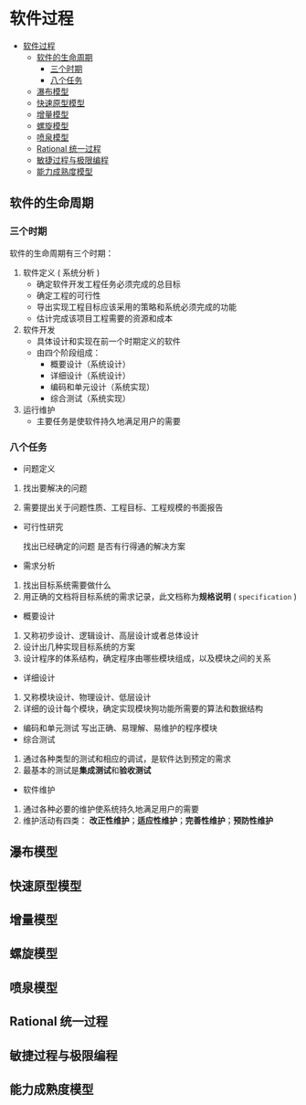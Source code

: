 # 软件过程

- [软件过程](#软件过程)
    - [软件的生命周期](#软件的生命周期)
        - [三个时期](#三个时期)
        - [八个任务](#八个任务)
    - [瀑布模型](#瀑布模型)
    - [快速原型模型](#快速原型模型)
    - [增量模型](#增量模型)
    - [螺旋模型](#螺旋模型)
    - [喷泉模型](#喷泉模型)
    - [Rational 统一过程](#rational-统一过程)
    - [敏捷过程与极限编程](#敏捷过程与极限编程)
    - [能力成熟度模型](#能力成熟度模型)

## 软件的生命周期

### 三个时期

软件的生命周期有三个时期：
1. 软件定义 ( 系统分析 )
    - 确定软件开发工程任务必须完成的总目标
    - 确定工程的可行性
    - 导出实现工程目标应该采用的策略和系统必须完成的功能
    - 估计完成该项目工程需要的资源和成本
2. 软件开发
    - 具体设计和实现在前一个时期定义的软件
    - 由四个阶段组成：
        - 概要设计（系统设计）
        - 详细设计（系统设计）
        - 编码和单元设计（系统实现）
        - 综合测试（系统实现）
3. 运行维护
    - 主要任务是使软件持久地满足用户的需要

### 八个任务

-  问题定义

1. 找出要解决的问题

2. 需要提出关于问题性质、工程目标、工程规模的书面报告

- 可行性研究
 
    找出已经确定的问题 是否有行得通的解决方案

-  需求分析
  1. 找出目标系统需要做什么
  2. 用正确的文档将目标系统的需求记录，此文档称为**规格说明** ( `specification` )
-  概要设计
1. 又称初步设计、逻辑设计、高层设计或者总体设计
2. 设计出几种实现目标系统的方案
3. 设计程序的体系结构，确定程序由哪些模块组成，以及模块之间的关系
-  详细设计
1. 又称模块设计、物理设计、低层设计
2. 详细的设计每个模块，确定实现模块狗功能所需要的算法和数据结构
-  编码和单元测试
写出正确、易理解、易维护的程序模块
-  综合测试
1. 通过各种类型的测试和相应的调试，是软件达到预定的需求
2. 最基本的测试是**集成测试**和**验收测试**
-  软件维护
1. 通过各种必要的维护使系统持久地满足用户的需要
2. 维护活动有四类： **改正性维护**；**适应性维护**；**完善性维护**；**预防性维护**

## 瀑布模型
## 快速原型模型
## 增量模型
## 螺旋模型
## 喷泉模型
## Rational 统一过程
## 敏捷过程与极限编程
## 能力成熟度模型
